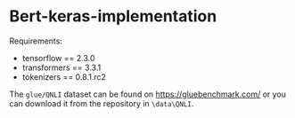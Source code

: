 # Bert-keras-implementation

Requirements:
- tensorflow == 2.3.0
- transformers == 3.3.1
- tokenizers == 0.8.1.rc2

The `glue/QNLI` dataset can be found on https://gluebenchmark.com/ or you can download it from the repository in `\data\QNLI`.
